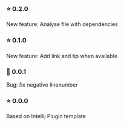 ### :star: 0.2.0   
New feature: Analyse file with dependencies

### :star: 0.1.0
New feature: Add link and tip when available

### :bug: 0.0.1 
Bug: fix negative linenumber

### :star: 0.0.0 
Based on Intellij Plugin template 
